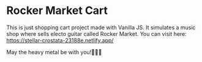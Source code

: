 # Rocker Market Cart
This is just shopping cart project made with Vanilla JS. It simulates a music shop where sells electo guitar called Rocker Market.
You can visit here: https://stellar-crostata-23188e.netlify.app/

May the heavy metal be with you!🤘👩‍🎤
